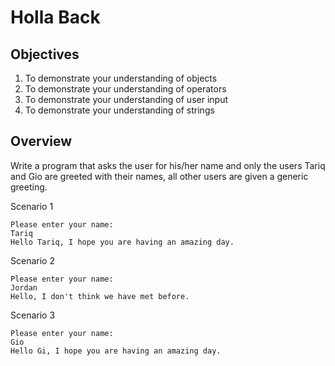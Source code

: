 # Holla Back

## Objectives

1. To demonstrate your understanding of objects
2. To demonstrate your understanding of operators
3. To demonstrate your understanding of user input
4. To demonstrate your understanding of strings


## Overview

Write a program that asks the user for his/her name and only the users Tariq and Gio 
are greeted with their names, all other users are given a generic greeting.

Scenario 1
```aidl
Please enter your name:
Tariq
Hello Tariq, I hope you are having an amazing day.
```

Scenario 2
```aidl
Please enter your name:
Jordan
Hello, I don't think we have met before.
```

Scenario 3
```aidl
Please enter your name:
Gio
Hello Gi, I hope you are having an amazing day.
```